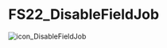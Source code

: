 # FS22_DisableFieldJob

![icon_DisableFieldJob](https://github.com/VidhosticeSDK/FS22_DisableFieldJob/assets/106232621/3ca93ea1-407b-4b3f-8224-8f076ea94732)
